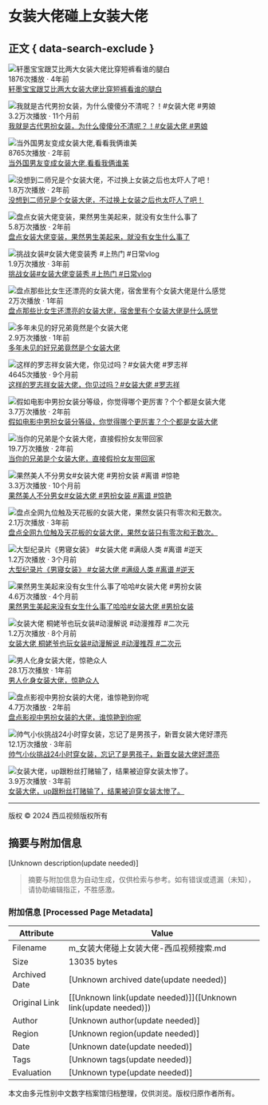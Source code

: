 # 女装大佬碰上女装大佬

## 正文 { data-search-exclude }


![轩墨宝宝跟艾比两大女装大佬比穿短裤看谁的腿白](//p3-sign.bdxiguaimg.com/tos-cn-i-0000/dc28c71e1d8a4988a0baeef7a97152ef~tplv-pk90l89vgd-crop-center:864:486.jpeg?appId=1768&biz_tag=video1609_custom%2Fnone&channelId=0&customType=custom%2Fnone&from=401_large_image_list&imageType=video1609&isImmersiveScene=0&is_stream=0&lk3s=9d3f5bff&logId=202501141629498FAE07C796BBE3F72A6F&requestFrom=401&x-expires=1768379390&x-signature=YLhaXFGup6AV7b5ZK6w4Xd5FWZc%3D)  
1876次播放 · 4年前  
[轩墨宝宝跟艾比两大女装大佬比穿短裤看谁的腿白](https://www.ixigua.com/6805453448494973451) 

![我就是古代男扮女装，为什么傻傻分不清呢？！#女装大佬 #男娘](//p3-sign.bdxiguaimg.com/tos-cn-p-0015/owemgDRlyADQAyQCDBaiX9KBDOKbQI7eAKKgIn~tplv-pk90l89vgd-crop-center:864:486.jpeg?appId=1768&biz_tag=video1609_custom%2Fnone&channelId=0&customType=custom%2Fnone&from=401_large_image_list&imageType=video1609&isImmersiveScene=0&is_stream=0&lk3s=9d3f5bff&logId=202501141629498FAE07C796BBE3F72A6F&requestFrom=401&x-expires=1768379390&x-signature=DdZqY8wA7RQTlqlB4GOHT6t4kfc%3D)  
3.2万次播放 · 11个月前  
[我就是古代男扮女装，为什么傻傻分不清呢？！#女装大佬 #男娘](https://www.ixigua.com/7334721150154441256) 

![当外国男友变成女装大佬,看看我俩谁美](//p3-sign.bdxiguaimg.com/tos-cn-i-0026/c4cf5f5610d042138b79572120412573~tplv-pk90l89vgd-crop-center:864:486.jpeg?appId=1768&biz_tag=video1609_custom%2Fnone&channelId=0&customType=custom%2Fnone&from=401_large_image_list&imageType=video1609&isImmersiveScene=0&is_stream=0&lk3s=9d3f5bff&logId=202501141629498FAE07C796BBE3F72A6F&requestFrom=401&x-expires=1768379390&x-signature=5TIw3tSF961VPoA1P4gvseUW9r4%3D)  
8765次播放 · 2年前  
[当外国男友变成女装大佬,看看我俩谁美](https://www.ixigua.com/7110434978051293732) 

![没想到二师兄是个女装大佬，不过换上女装之后也太吓人了吧！](//p3-sign.bdxiguaimg.com/tos-cn-i-0004/916a4cdfbe6347db97e48542b6342168~tplv-pk90l89vgd-crop-center:864:486.jpeg?appId=1768&biz_tag=video1609_custom%2Fnone&channelId=0&customType=custom%2Fnone&from=401_large_image_list&imageType=video1609&isImmersiveScene=0&is_stream=0&lk3s=9d3f5bff&logId=202501141629498FAE07C796BBE3F72A6F&requestFrom=401&x-expires=1768379390&x-signature=WaEZDS1dYcwxLrjvLeZAyXmlS6E%3D)  
1.8万次播放 · 2年前  
[没想到二师兄是个女装大佬，不过换上女装之后也太吓人了吧！](https://www.ixigua.com/7182895478185558561) 

![盘点女装大佬变装，果然男生美起来，就没有女生什么事了](//p3-sign.bdxiguaimg.com/tos-cn-i-0026/b8c33699b68041fbbc7c24d6de609fd1~tplv-pk90l89vgd-crop-center:864:486.jpeg?appId=1768&biz_tag=video1609_custom%2Fnone&channelId=0&customType=custom%2Fnone&from=401_large_image_list&imageType=video1609&isImmersiveScene=0&is_stream=0&lk3s=9d3f5bff&logId=202501141629498FAE07C796BBE3F72A6F&requestFrom=401&x-expires=1768379390&x-signature=a3MPoQJGvi5eEC0iR7FU7hSREjs%3D)  
5.8万次播放 · 2年前  
[盘点女装大佬变装，果然男生美起来，就没有女生什么事了](https://www.ixigua.com/7117793459708101135) 

![挑战女装#女装大佬变装秀 #上热门 #日常vlog](//p3-sign.bdxiguaimg.com/tos-cn-p-0015/bd962ba6e6b14473a73438b415fc6dd3~tplv-pk90l89vgd-crop-center:864:486.jpeg?appId=1768&biz_tag=video1609_custom%2Fnone&channelId=0&customType=custom%2Fnone&from=401_large_image_list&imageType=video1609&isImmersiveScene=0&is_stream=0&lk3s=9d3f5bff&logId=202501141629498FAE07C796BBE3F72A6F&requestFrom=401&x-expires=1768379390&x-signature=FTEomxjH4bk5hSpCESk2Y4C46LI%3D)  
1.9万次播放 · 3年前  
[挑战女装#女装大佬变装秀 #上热门 #日常vlog](https://www.ixigua.com/7014508228239163937) 

![盘点那些比女生还漂亮的女装大佬，宿舍里有个女装大佬是什么感觉](//p26-sign.bdxiguaimg.com/tos-cn-i-0026/oA0IjAbwC7QAyfpHBZgZIt8DmlAeAkcRnKAnCK~tplv-pk90l89vgd-crop-center:864:486.jpeg?appId=1768&biz_tag=video1609_custom%2Fnone&channelId=0&customType=custom%2Fnone&from=401_large_image_list&imageType=video1609&isImmersiveScene=0&is_stream=0&lk3s=9d3f5bff&logId=202501141629498FAE07C796BBE3F72A6F&requestFrom=401&x-expires=1768379390&x-signature=y7dXQg4qkzkLSf4nZFTkiotZSz4%3D)  
2万次播放 · 1年前  
[盘点那些比女生还漂亮的女装大佬，宿舍里有个女装大佬是什么感觉](https://www.ixigua.com/7272888000927924792) 

![多年未见的好兄弟竟然是个女装大佬](//p26-sign.bdxiguaimg.com/tos-cn-i-0026/oEEnKAPADHcAQleAJ4bAY3mbv8XTEvDe0IBfq6~tplv-pk90l89vgd-crop-center:864:486.jpeg?appId=1768&biz_tag=video1609_custom%2Fnone&channelId=0&customType=custom%2Fnone&from=401_large_image_list&imageType=video1609&isImmersiveScene=0&is_stream=0&lk3s=9d3f5bff&logId=202501141629498FAE07C796BBE3F72A6F&requestFrom=401&x-expires=1768379390&x-signature=zYdFjEc0Iqwn%2FVtNsViZLDO8Iuw%3D)  
2.9万次播放 · 1年前  
[多年未见的好兄弟竟然是个女装大佬](https://www.ixigua.com/7276250401044136489) 

![这样的罗志祥女装大佬，你见过吗？#女装大佬 #罗志祥](//p3-sign.bdxiguaimg.com/tos-cn-i-0813c001/o0aYmxXDAu9QAQZIDCemAKAngUCNAApebBDATX~tplv-pk90l89vgd-crop-center:864:486.jpeg?appId=1768&biz_tag=video1609_custom%2Fnone&channelId=0&customType=custom%2Fnone&from=401_large_image_list&imageType=video1609&isImmersiveScene=0&is_stream=0&lk3s=9d3f5bff&logId=202501141629498FAE07C796BBE3F72A6F&requestFrom=401&x-expires=1768379390&x-signature=0Fh%2FKrs7%2FEnPo3CJ1298hYu0lGc%3D)  
4645次播放 · 9个月前  
[这样的罗志祥女装大佬，你见过吗？#女装大佬 #罗志祥](https://www.ixigua.com/7353276403678347813) 

![假如电影中男扮女装分等级，你觉得哪个更厉害？个个都是女装大佬](//p26-sign.bdxiguaimg.com/tos-cn-i-0004/fdf7c9f6a8a249bc83a69f3b1d7bad12~tplv-pk90l89vgd-crop-center:864:486.jpeg?appId=1768&biz_tag=video1609_custom%2Fnone&channelId=0&customType=custom%2Fnone&from=401_large_image_list&imageType=video1609&isImmersiveScene=0&is_stream=0&lk3s=9d3f5bff&logId=202501141629498FAE07C796BBE3F72A6F&requestFrom=401&x-expires=1768379390&x-signature=KOHqcdk9vTvpuRr%2Bn%2Fk5T6uc9Js%3D)  
3.7万次播放 · 2年前  
[假如电影中男扮女装分等级，你觉得哪个更厉害？个个都是女装大佬](https://www.ixigua.com/7119765100294373919) 

![当你的兄弟是个女装大佬，直接假扮女友带回家](https://p26-sign.bdxiguaimg.com/tos-cn-i-0004/926ec3f01e0a4fcf865549c7d1d48767~tplv-pk90l89vgd-crop-center:864:486.jpeg?appId=1768&biz_tag=video1609_custom%2Fnone&channelId=0&customType=custom%2Fnone&from=401_large_image_list&imageType=video1609&isImmersiveScene=0&is_stream=0&lk3s=9d3f5bff&logId=202501141630367DA8126F9820D6C2266E&requestFrom=401&x-expires=1768379437&x-signature=UVKKGWJGl%2FodxLWyfOpd5bmoqvg%3D)  
19.7万次播放 · 2年前  
[当你的兄弟是个女装大佬，直接假扮女友带回家](https://www.ixigua.com/7186997964873826848) 

![果然美人不分男女#女装大佬 #男扮女装 #离谱 #惊艳](https://p3-sign.bdxiguaimg.com/tos-cn-i-0813/osMAEEyIjnACEJANABeLB7LADBTAeEqeIhby4D~tplv-pk90l89vgd-crop-center:864:486.jpeg?appId=1768&biz_tag=video1609_custom%2Fnone&channelId=0&customType=custom%2Fnone&from=401_large_image_list&imageType=video1609&isImmersiveScene=0&is_stream=0&lk3s=9d3f5bff&logId=202501141630367DA8126F9820D6C2266E&requestFrom=401&x-expires=1768379437&x-signature=wG%2F5Rso%2F4a8Uz%2BdzbIIS0w2WBVw%3D)  
3.3万次播放 · 10个月前  
[果然美人不分男女#女装大佬 #男扮女装 #离谱 #惊艳](https://www.ixigua.com/7347640550419333682) 

![盘点全网九位触及天花板的女装大佬，果然女装只有零次和无数次。](https://p26-sign.bdxiguaimg.com/tos-cn-i-0004/72533cef785a4fee869cf76bdfb6cdf8~tplv-pk90l89vgd-crop-center:864:486.jpeg?appId=1768&biz_tag=video1609_custom%2Fnone&channelId=0&customType=custom%2Fnone&from=401_large_image_list&imageType=video1609&isImmersiveScene=0&is_stream=0&lk3s=9d3f5bff&logId=202501141630367DA8126F9820D6C2266E&requestFrom=401&x-expires=1768379437&x-signature=tbAt1E4SCh%2F6dmHYui3xzn1d3g4%3D)  
2.1万次播放 · 3年前  
[盘点全网九位触及天花板的女装大佬，果然女装只有零次和无数次。](https://www.ixigua.com/7008580647706952200) 

![大型纪录片《男寝女装》 #女装大佬 #满级人类 #离谱 #逆天](https://p26-sign.bdxiguaimg.com/tos-cn-i-dy/53f95adcdc4f41cabb3906d5a67773c2~tplv-pk90l89vgd-fglass:864:486:90.jpeg?appId=1768&biz_tag=video1609_custom%2Fnone&channelId=0&customType=custom%2Fnone&from=401_large_image_list&imageType=video1609&isImmersiveScene=0&is_stream=0&lk3s=9d3f5bff&logId=202501141630367DA8126F9820D6C2266E&requestFrom=401&x-expires=1768379437&x-signature=BQYM8SLCB5Yz6aZaS6Y87w6AqxE%3D)  
1.2万次播放 · 3个月前  
[大型纪录片《男寝女装》 #女装大佬 #满级人类 #离谱 #逆天](https://www.ixigua.com/7416294917481169471) 

![果然男生美起来没有女生什么事了哈哈#女装大佬 #男扮女装](https://p3-sign.bdxiguaimg.com/tos-cn-i-0015/oAUBkjjf3KAmFAA2Ijqc9k2DgEeACaB0lu5IQn~tplv-pk90l89vgd-crop-center:864:486.jpeg?appId=1768&biz_tag=video1609_custom%2Fnone&channelId=0&customType=custom%2Fnone&from=401_large_image_list&imageType=video1609&isImmersiveScene=0&is_stream=0&lk3s=9d3f5bff&logId=202501141630367DA8126F9820D6C2266E&requestFrom=401&x-expires=1768379437&x-signature=EHsT0FF55WFbOxIiam8JN0LSLgI%3D)  
4.6万次播放 · 4个月前  
[果然男生美起来没有女生什么事了哈哈#女装大佬 #男扮女装](https://www.ixigua.com/7414412996287398441) 

![女装大佬 桐姥爷也玩女装#动漫解说 #动漫推荐 #二次元](https://p26-sign.bdxiguaimg.com/tos-cn-p-0015/oEBEicgINAEmzAJYBzezCRBTAhADfAtd5g7I9L~tplv-pk90l89vgd-crop-center:864:486.jpeg?appId=1768&biz_tag=video1609_custom%2Fnone&channelId=0&customType=custom%2Fnone&from=401_large_image_list&imageType=video1609&isImmersiveScene=0&is_stream=0&lk3s=9d3f5bff&logId=202501141630367DA8126F9820D6C2266E&requestFrom=401&x-expires=1768379437&x-signature=yPtFwN5z6ZA%2F5E0kBH7ZnrXM2Ws%3D)  
1.2万次播放 · 8个月前  
[女装大佬 桐姥爷也玩女装#动漫解说 #动漫推荐 #二次元](https://www.ixigua.com/7369017022325195276) 

![男人化身女装大佬，惊艳众人](https://p26-sign.bdxiguaimg.com/tos-cn-i-0026/e25edf6a686940a38b09233ecef3eaba~tplv-pk90l89vgd-crop-center:864:486.jpeg?appId=1768&biz_tag=video1609_custom%2Fnone&channelId=0&customType=custom%2Fnone&from=401_large_image_list&imageType=video1609&isImmersiveScene=0&is_stream=0&lk3s=9d3f5bff&logId=202501141630367DA8126F9820D6C2266E&requestFrom=401&x-expires=1768379437&x-signature=r%2FPJofdH0WOf8Ha1hBCVWt26Qaw%3D)  
28.1万次播放 · 1年前  
[男人化身女装大佬，惊艳众人](https://www.ixigua.com/7242855880650129976) 

![盘点影视中男扮女装的大佬，谁惊艳到你呢](https://p26-sign.bdxiguaimg.com/tos-cn-i-0004/5dae0c11b6cd49d88f46acd7f87eb0e4~tplv-pk90l89vgd-crop-center:864:486.jpeg?appId=1768&biz_tag=video1609_custom%2Fnone&channelId=0&customType=custom%2Fnone&from=401_large_image_list&imageType=video1609&isImmersiveScene=0&is_stream=0&lk3s=9d3f5bff&logId=202501141630367DA8126F9820D6C2266E&requestFrom=401&x-expires=1768379437&x-signature=LUa%2BJc%2BPaAMekE4iCEjD2kCDVHs%3D)  
4.7万次播放 · 2年前  
[盘点影视中男扮女装的大佬，谁惊艳到你呢](https://www.ixigua.com/7164265685953184287) 

![帅气小伙挑战24小时穿女装，忘记了是男孩子，新晋女装大佬好漂亮](https://p3-sign.bdxiguaimg.com/tos-cn-i-0004/cd881ddae2b04d4ebc091062be336590~tplv-pk90l89vgd-crop-center:864:486.jpeg?appId=1768&biz_tag=video1609_custom%2Fnone&channelId=0&customType=custom%2Fnone&from=401_large_image_list&imageType=video1609&isImmersiveScene=0&is_stream=0&lk3s=9d3f5bff&logId=202501141630367DA8126F9820D6C2266E&requestFrom=401&x-expires=1768379437&x-signature=4uvlhAGp7S0JBr9RGDt%2FIFU99sQ%3D)  
12.1万次播放 · 3年前  
[帅气小伙挑战24小时穿女装，忘记了是男孩子，新晋女装大佬好漂亮](https://www.ixigua.com/7007345425082483203) 

![女装大佬，up跟粉丝打赌输了，结果被迫穿女装太惨了。](https://p3-sign.bdxiguaimg.com/tos-cn-i-0026/4523a85d04cf4e5b9d8d34b31fc6aa67~tplv-pk90l89vgd-crop-center:864:486.jpeg?appId=1768&biz_tag=video1609_custom%2Fnone&channelId=0&customType=custom%2Fnone&from=401_large_image_list&imageType=video1609&isImmersiveScene=0&is_stream=0&lk3s=9d3f5bff&logId=202501141630367DA8126F9820D6C2266E&requestFrom=401&x-expires=1768379437&x-signature=HlivIkCaY5D9ZIEK%2Fojwn%2BK1578%3D)  
3.9万次播放 · 3年前  
[女装大佬，up跟粉丝打赌输了，结果被迫穿女装太惨了。](https://www.ixigua.com/6995915291154711044) 

--- 

版权 © 2024 西瓜视频版权所有
<!-- tcd_original_link https://m.ixigua.com/s/%E5%A5%B3%E8%A3%85%E5%A4%A7%E4%BD%AC%E7%A2%B0%E4%B8%8A%E5%A5%B3%E8%A3%85%E5%A4%A7%E4%BD%AC -->


## 摘要与附加信息

<!-- tcd_abstract -->
[Unknown description(update needed)]
<!-- tcd_abstract_end -->

> 摘要与附加信息为自动生成，仅供检索与参考。如有错误或遗漏（未知），请协助编辑指正，不胜感激。

### 附加信息 [Processed Page Metadata]

| Attribute       | Value                                  |
|-----------------|----------------------------------------|
| Filename        | m_女装大佬碰上女装大佬-西瓜视频搜索.md                             |
| Size            | 13035 bytes                           |
| Archived Date   | [Unknown archived date(update needed)]                             |
| Original Link   | [[Unknown link(update needed)]]([Unknown link(update needed)])                       |
| Author          | [Unknown author(update needed)]                               |
| Region          | [Unknown region(update needed)]                               |
| Date            | [Unknown date(update needed)]                                 |
| Tags            | [Unknown tags(update needed)]                                 |
| Evaluation            | [Unknown type(update needed)]                                 |
<!-- tcd_table_end -->

本文由多元性别中文数字档案馆归档整理，仅供浏览。版权归原作者所有。
